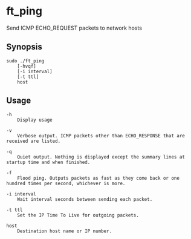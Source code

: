 # ft_ping

Send ICMP ECHO_REQUEST packets to network hosts

## Synopsis

```
sudo ./ft_ping
	[-hvqf]
	[-i interval]
	[-t ttl]
	host
```

## Usage

```
-h
	Display usage

-v
	Verbose output. ICMP packets other than ECHO_RESPONSE that are received are listed.

-q
	Quiet output. Nothing is displayed except the summary lines at startup time and when finished.

-f
	Flood ping. Outputs packets as fast as they come back or one hundred times per second, whichever is more.

-i interval
	Wait interval seconds between sending each packet.

-t ttl
	Set the IP Time To Live for outgoing packets.

host
	Destination host name or IP number.
```
